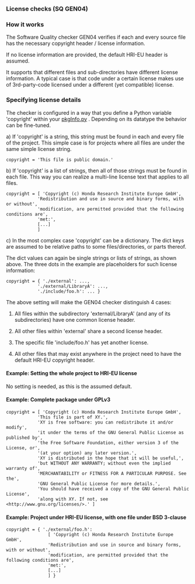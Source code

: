 ###  License checks (SQ GEN04)

### How it works

The Software Quality checker GEN04 verifies if each and every source
file has the necessary copyright header / license information.

If no license information are provided, the default HRI-EU header
is assumed.

It supports that different files and sub-directories have different
license information. A typical case is that code under a certain
license makes use of 3rd-party-code licensed under a different
(yet compatible) license.

### Specifying license details

The checker is configured in a way that you define a Python variable
'copyright' within your [pkgInfo.py](../../../examples/pkgInfo.py) .
Depending on its datatype the behavior can be fine-tuned.

a) If 'copyright' is a string, this string must be found in each and
   every file of the project. This simple case is for projects where
   all files are under the same simple license string.

    copyright = 'This file is public domain.'

b) If 'copyright' is a list of strings, then all of those strings
   must be found in each file. This way you can realize a multi-line
   license text that applies to all files.

    copyright = [ 'Copyright (c) Honda Research Institute Europe GmbH',
                'Redistribution and use in source and binary forms, with or without',
                'modification, are permitted provided that the following conditions are',
                'met:',
                [...]
                ]

c) In the most complex case 'copyright' can be a dictionary.
   The dict keys are assumed to be relative paths to some
   files/directories, or parts thereof.

   The dict values can again be single strings or lists of strings,
   as shown above. The three dots in the example are placeholders
   for such license information:

    copyright = { './external': ...,
                './external/LibraryA': ...,
                './include/foo.h': ... }

   The above setting will make the GEN04 checker distinguish 4 cases:

   1. All files within the subdirectory 'external/LibraryA' (and any
      of its subdirectories) have one common license header.

   2. All other files within 'external' share a second license header.

   3. The specific file 'include/foo.h' has yet another license.

   4. All other files that may exist anywhere in the project need to
      have the default HRI-EU copyright header.

#### Example: Setting the whole project to HRI-EU license

No setting is needed, as this is the assumed default.

#### Example: Complete package under GPLv3

    copyright = [ 'Copyright (c) Honda Research Institute Europe GmbH',
                'This file is part of XY.',
                'XY is free software: you can redistribute it and/or modify',
                'it under the terms of the GNU General Public License as published by',
                'the Free Software Foundation, either version 3 of the License, or',
                '(at your option) any later version.',
                'XY is distributed in the hope that it will be useful,',
                'but WITHOUT ANY WARRANTY; without even the implied warranty of',
                'MERCHANTABILITY or FITNESS FOR A PARTICULAR PURPOSE. See the',
                'GNU General Public License for more details.',
                'You should have received a copy of the GNU General Public License',
                'along with XY. If not, see <http://www.gnu.org/licenses/>.' ]

#### Example: Project under HRI-EU license, with one file under BSD 3-clause

    copyright = { './external/foo.h':
                    [ 'Copyright (c) Honda Research Institute Europe GmbH',
                    'Redistribution and use in source and binary forms, with or without',
                    'modification, are permitted provided that the following conditions are',
                    'met:',
                    [...]
                    ] }

